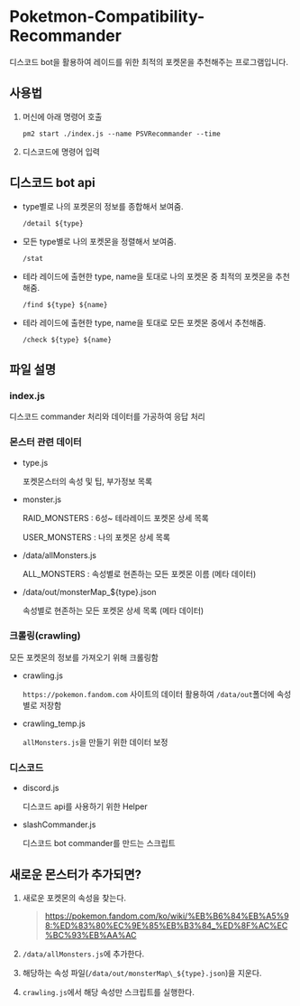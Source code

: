 # Poketmon-Compatibility-Recommander

디스코드 bot을 활용하여 레이드를 위한 최적의 포켓몬을 추천해주는 프로그램입니다.

## 사용법

1. 머신에 아래 명령어 호출

   `pm2 start ./index.js --name PSVRecommander --time`

2. 디스코드에 명령어 입력

## 디스코드 bot api

- type별로 나의 포켓몬의 정보를 종합해서 보여줌.

  `/detail ${type}`

- 모든 type별로 나의 포켓몬을 정렬해서 보여줌.

  `/stat`

- 테라 레이드에 출현한 type, name을 토대로 나의 포켓몬 중 최적의 포켓몬을 추천해줌.

  `/find ${type} ${name}`

- 테라 레이드에 출현한 type, name을 토대로 모든 포켓몬 중에서 추천해줌.

  `/check ${type} ${name}`

## 파일 설명

### index.js

디스코드 commander 처리와 데이터를 가공하여 응답 처리

### 몬스터 관련 데이터

- type.js

  포켓몬스터의 속성 및 팁, 부가정보 목록

- monster.js

  RAID_MONSTERS : 6성~ 테라레이드 포켓몬 상세 목록

  USER_MONSTERS : 나의 포켓몬 상세 목록

- /data/allMonsters.js

  ALL_MONSTERS : 속성별로 현존하는 모든 포켓몬 이름 (메타 데이터)

- /data/out/monsterMap\_${type}.json

  속성별로 현존하는 모든 포켓몬 상세 목록 (메타 데이터)

### 크롤링(crawling)

모든 포켓몬의 정보를 가져오기 위해 크롤링함

- crawling.js

  `https://pokemon.fandom.com` 사이트의 데이터 활용하여 `/data/out`폴더에 속성별로 저장함

- crawling_temp.js

  `allMonsters.js`을 만들기 위한 데이터 보정

### 디스코드

- discord.js

  디스코드 api를 사용하기 위한 Helper

- slashCommander.js

  디스코드 bot commander를 만드는 스크립트

## 새로운 몬스터가 추가되면?

1. 새로운 포켓몬의 속성을 찾는다.

   > https://pokemon.fandom.com/ko/wiki/%EB%B6%84%EB%A5%98:%ED%83%80%EC%9E%85%EB%B3%84_%ED%8F%AC%EC%BC%93%EB%AA%AC

2. `/data/allMonsters.js`에 추가한다.

3. 해당하는 속성 파일(`/data/out/monsterMap\_${type}.json`)을 지운다.

4. `crawling.js`에서 해당 속성만 스크립트를 실행한다.
